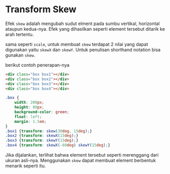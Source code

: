 # Transform Skew

Efek `skew` adalah mengubah sudut elment pada sumbu vertikal, horizontal ataupun kedua-nya. Efek yang dihasilkan seperti element tersebut ditarik ke arah tertentu.

sama seperti `scale`, untuk membuat `skew` terdapat 2 nilai yang dapat digunakan yaitu `skewX` dan `skewY`. Untuk penulisan shorthand notation bisa gunakan `skew`.

berikut contoh penerapan-nya

```html
<div class="box box1"></div>
<div class="box box2"></div>
<div class="box box3"></div>
<div class="box box4"></div>
```

```css
.box {
    width: 200px;
    height: 80px;
    background-color: green;
    float: left;
    margin: 1.5em;
}
.box1 {transform: skew(30deg, 15deg);}
.box2 {transform: skewX(15deg);}
.box3 {transform: skewY(15deg);}
.box4 {transform: skewX(-60deg) skewY(15deg);}
```

Jika dijalankan, terlihat bahwa element tersebut seperti merenggang dari ukuran asli-nya. Menggunakan `skew` dapat membuat element berbentuk menarik seperti itu.
